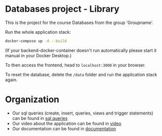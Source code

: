 # Databases project - Library

This is the project for the course Databases from the group 'Groupname'.

Run the whole application stack:

```bash
docker-compose up -d --build
```

(If your backend-docker-container doesn't run automatically please start it manual in your Docker Desktop.)

To then access the frontend, head to `localhost:3000` in your browser.

To reset the database, delete the `/data` folder and run the application stack again.

# Organization
- Our sql queries (create, insert, queries, views and trigger statements) can be found in [sql queries](/sql_queries)
- Our video about the application can be found in [video](/video)
- Our documentation can be found in [documentation](/documentation)

